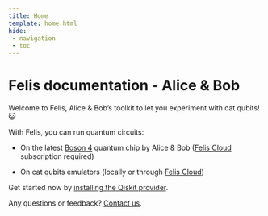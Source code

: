 ```yaml
---
title: Home
template: home.html
hide:
 - navigation
 - toc
---
```


# Felis documentation - Alice & Bob

Welcome to Felis, Alice & Bob’s toolkit to let you experiment with cat qubits! 😺

With Felis, you can run quantum circuits:

- On the latest [Boson 4](reference/boson_4_chips.md) quantum chip by Alice & Bob ([Felis Cloud](felis_cloud/about_felis_cloud.md) subscription required)

- On cat qubits emulators (locally or through [Felis Cloud](felis_cloud/about_felis_cloud.md))

Get started now by [installing the Qiskit provider](getting_started/install_the_qiskit_provider.md).

Any questions or feedback?  [Contact us](contact_us.md).